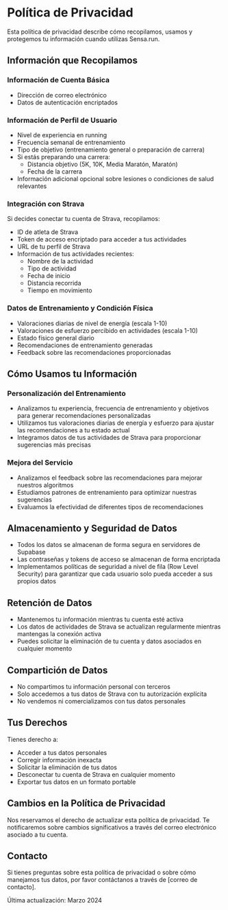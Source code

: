 
# Política de Privacidad

Esta política de privacidad describe cómo recopilamos, usamos y protegemos tu información cuando utilizas Sensa.run.

## Información que Recopilamos

### Información de Cuenta Básica
- Dirección de correo electrónico
- Datos de autenticación encriptados

### Información de Perfil de Usuario
- Nivel de experiencia en running
- Frecuencia semanal de entrenamiento
- Tipo de objetivo (entrenamiento general o preparación de carrera)
- Si estás preparando una carrera:
  - Distancia objetivo (5K, 10K, Media Maratón, Maratón)
  - Fecha de la carrera
- Información adicional opcional sobre lesiones o condiciones de salud relevantes

### Integración con Strava
Si decides conectar tu cuenta de Strava, recopilamos:
- ID de atleta de Strava
- Token de acceso encriptado para acceder a tus actividades
- URL de tu perfil de Strava
- Información de tus actividades recientes:
  - Nombre de la actividad
  - Tipo de actividad
  - Fecha de inicio
  - Distancia recorrida
  - Tiempo en movimiento

### Datos de Entrenamiento y Condición Física
- Valoraciones diarias de nivel de energía (escala 1-10)
- Valoraciones de esfuerzo percibido en actividades (escala 1-10)
- Estado físico general diario
- Recomendaciones de entrenamiento generadas
- Feedback sobre las recomendaciones proporcionadas

## Cómo Usamos tu Información

### Personalización del Entrenamiento
- Analizamos tu experiencia, frecuencia de entrenamiento y objetivos para generar recomendaciones personalizadas
- Utilizamos tus valoraciones diarias de energía y esfuerzo para ajustar las recomendaciones a tu estado actual
- Integramos datos de tus actividades de Strava para proporcionar sugerencias más precisas

### Mejora del Servicio
- Analizamos el feedback sobre las recomendaciones para mejorar nuestros algoritmos
- Estudiamos patrones de entrenamiento para optimizar nuestras sugerencias
- Evaluamos la efectividad de diferentes tipos de recomendaciones

## Almacenamiento y Seguridad de Datos
- Todos los datos se almacenan de forma segura en servidores de Supabase
- Las contraseñas y tokens de acceso se almacenan de forma encriptada
- Implementamos políticas de seguridad a nivel de fila (Row Level Security) para garantizar que cada usuario solo pueda acceder a sus propios datos

## Retención de Datos
- Mantenemos tu información mientras tu cuenta esté activa
- Los datos de actividades de Strava se actualizan regularmente mientras mantengas la conexión activa
- Puedes solicitar la eliminación de tu cuenta y datos asociados en cualquier momento

## Compartición de Datos
- No compartimos tu información personal con terceros
- Solo accedemos a tus datos de Strava con tu autorización explícita
- No vendemos ni comercializamos con tus datos personales

## Tus Derechos
Tienes derecho a:
- Acceder a tus datos personales
- Corregir información inexacta
- Solicitar la eliminación de tus datos
- Desconectar tu cuenta de Strava en cualquier momento
- Exportar tus datos en un formato portable

## Cambios en la Política de Privacidad
Nos reservamos el derecho de actualizar esta política de privacidad. Te notificaremos sobre cambios significativos a través del correo electrónico asociado a tu cuenta.

## Contacto
Si tienes preguntas sobre esta política de privacidad o sobre cómo manejamos tus datos, por favor contáctanos a través de [correo de contacto].

Última actualización: Marzo 2024
